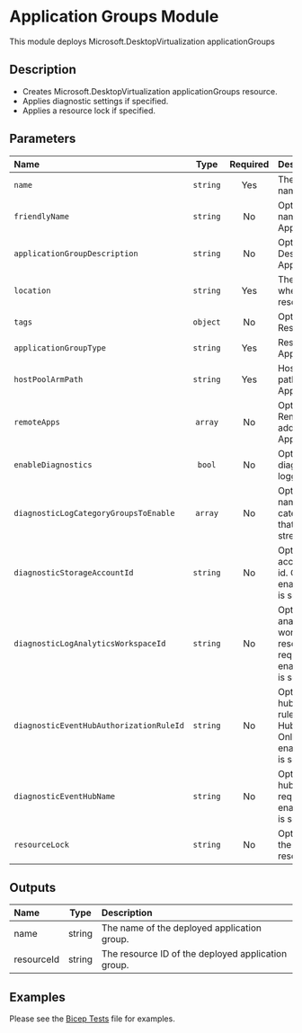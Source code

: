# Application Groups Module

This module deploys Microsoft.DesktopVirtualization applicationGroups

## Description

- Creates Microsoft.DesktopVirtualization applicationGroups resource.
- Applies diagnostic settings if specified.
- Applies a resource lock if specified.

## Parameters

| Name                                    | Type     | Required | Description                                                                                                             |
| :-------------------------------------- | :------: | :------: | :---------------------------------------------------------------------------------------------------------------------- |
| `name`                                  | `string` | Yes      | The resource name.                                                                                                      |
| `friendlyName`                          | `string` | No       | Optional. Friendly name of ApplicationGroup.                                                                            |
| `applicationGroupDescription`           | `string` | No       | Optional. Description for ApplicationGroup.                                                                             |
| `location`                              | `string` | Yes      | The geo-location where the resource lives.                                                                              |
| `tags`                                  | `object` | No       | Optional. Resource tags.                                                                                                |
| `applicationGroupType`                  | `string` | Yes      | Resource Type of ApplicationGroup.                                                                                      |
| `hostPoolArmPath`                       | `string` | Yes      | HostPool arm path of ApplicationGroup.                                                                                  |
| `remoteApps`                            | `array`  | No       | Optional. RemoteApps to add to ApplicationGroup.                                                                        |
| `enableDiagnostics`                     | `bool`   | No       | Optional. Enable diagnostic logging.                                                                                    |
| `diagnosticLogCategoryGroupsToEnable`   | `array`  | No       | Optional. The name of log category groups that will be streamed.                                                        |
| `diagnosticStorageAccountId`            | `string` | No       | Optional. Storage account resource id. Only required if enableDiagnostics is set to true.                               |
| `diagnosticLogAnalyticsWorkspaceId`     | `string` | No       | Optional. Log analytics workspace resource id. Only required if enableDiagnostics is set to true.                       |
| `diagnosticEventHubAuthorizationRuleId` | `string` | No       | Optional. Event hub authorization rule for the Event Hubs namespace. Only required if enableDiagnostics is set to true. |
| `diagnosticEventHubName`                | `string` | No       | Optional. Event hub name. Only required if enableDiagnostics is set to true.                                            |
| `resourceLock`                          | `string` | No       | Optional. Specify the type of resource lock.                                                                            |

## Outputs

| Name       | Type   | Description                                        |
| :--------- | :----: | :------------------------------------------------- |
| name       | string | The name of the deployed application group.        |
| resourceId | string | The resource ID of the deployed application group. |

## Examples

Please see the [Bicep Tests](test/main.test.bicep) file for examples.